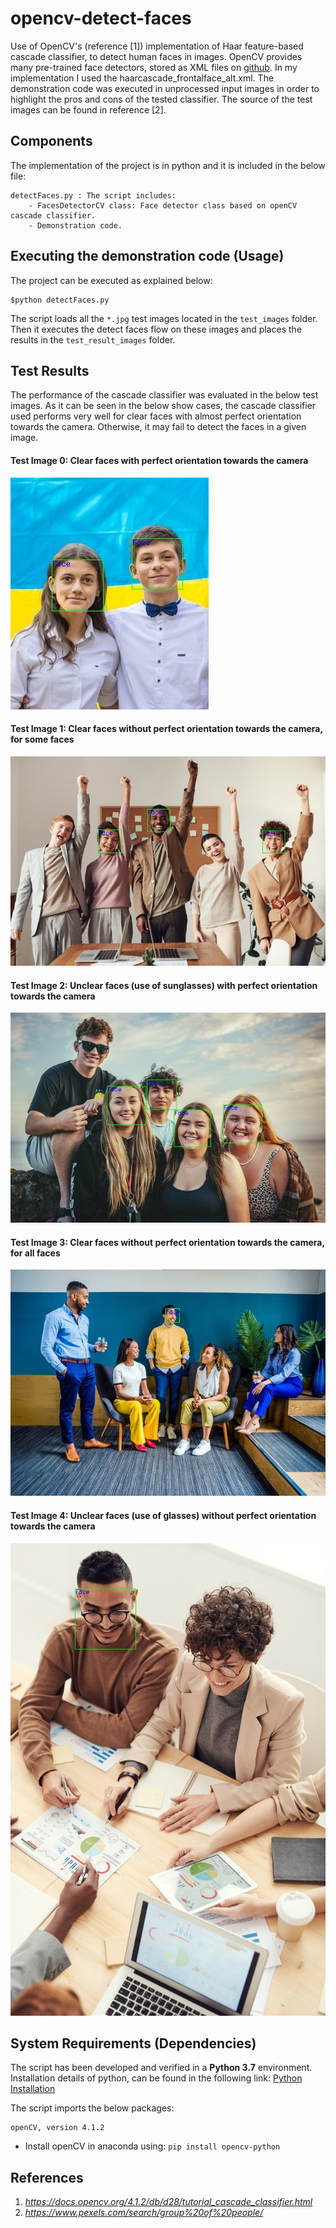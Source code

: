 # opencv-detect-faces
Use of OpenCV's (reference [1]) implementation of Haar feature-based cascade classifier, to detect human faces in images. OpenCV provides many pre-trained face detectors, stored as XML files on [github](https://github.com/opencv/opencv/tree/master/data/haarcascades). In my implementation I used the haarcascade_frontalface_alt.xml.
The demonstration code was executed in unprocessed input images in order to highlight the pros and cons of the tested classifier.
The source of the test images can be found in reference [2].

## Components
The implementation of the project is in python and it is included in the below file:
```
detectFaces.py : The script includes:
    - FacesDetectorCV class: Face detector class based on openCV cascade classifier.
    - Demonstration code.
```

## Executing the demonstration code (Usage)
The project can be executed as explained below:
```
$python detectFaces.py
``` 
The script loads all the ```*.jpg``` test images located in the ```test_images``` folder. Then it executes the detect faces flow on these images and places the results in the ```test_result_images``` folder.


## Test Results
The performance of the cascade classifier was evaluated in the below test images. As it can be seen in the below show cases, the cascade classifier used performs very well for clear faces with almost perfect orientation towards the camera. Otherwise, it may fail to detect the faces in a given image. 

#### Test Image 0: Clear faces with perfect orientation towards the camera
![](./test_result_images/out_test_image_0.jpg)

#### Test Image 1: Clear faces without perfect orientation towards the camera, for some faces
![](./test_result_images/out_test_image_1.jpg)

#### Test Image 2: Unclear faces (use of sunglasses) with perfect orientation towards the camera
![](./test_result_images/out_test_image_2.jpg)

#### Test Image 3: Clear faces without perfect orientation towards the camera, for all faces
![](./test_result_images/out_test_image_3.jpg)

#### Test Image 4: Unclear faces (use of glasses) without perfect orientation towards the camera
![](./test_result_images/out_test_image_4.jpg)

## System Requirements (Dependencies)
The script has been developed and verified in a **Python 3.7** environment. Installation details of python, can be found in the following link: [Python Installation](https://www.python.org/downloads/)

The script imports the below packages:

```
openCV, version 4.1.2
```

* Install openCV in anaconda using: ```pip install opencv-python```


## References
1. *https://docs.opencv.org/4.1.2/db/d28/tutorial_cascade_classifier.html*
2. *https://www.pexels.com/search/group%20of%20people/*

